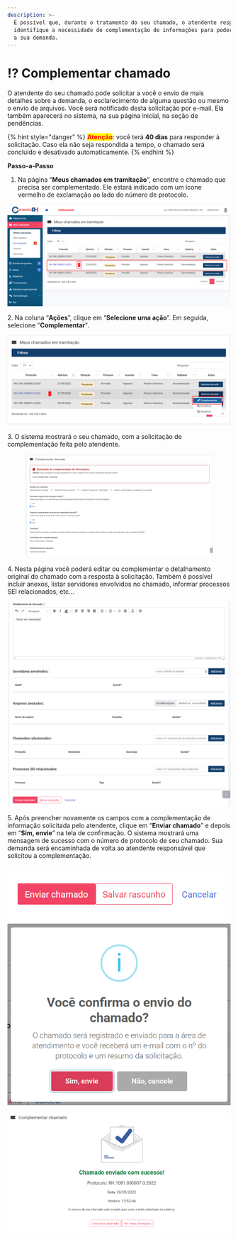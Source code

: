 ```yaml
---
description: >-
  É possível que, durante o tratamento do seu chamado, o atendente responsável
  identifique a necessidade de complementação de informações para poder resolver
  a sua demanda.
---
```


# ⁉️ Complementar chamado

O atendente do seu chamado pode solicitar a você o envio de mais detalhes sobre a demanda, o esclarecimento de alguma questão ou mesmo o envio de arquivos. Você será notificado desta solicitação por e-mail. Ela também aparecerá no sistema, na sua página inicial, na seção de pendências.

{% hint style="danger" %}
<mark style="color:red;">**Atenção**</mark>: você terá **40 dias** para responder à solicitação. Caso ela não seja respondida a tempo, o chamado será concluído e desativado automaticamente.
{% endhint %}

**Passo-a-Passo**

1. Na página “**Meus chamados em tramitação**”, encontre o chamado que precisa ser complementado. Ele estará indicado com um ícone vermelho de exclamação ao lado do número de protocolo.&#x20;

![](<../../.gitbook/assets/image (147).png>)

2\. Na coluna “**Ações**”, clique em “**Selecione uma ação**”. Em seguida, selecione "**Complementar**".

![](<../../.gitbook/assets/image (30).png>)

3\. O sistema mostrará o seu chamado, com a solicitação de complementação feita pelo atendente.

<figure><img src="../../.gitbook/assets/image (201).png" alt=""><figcaption></figcaption></figure>

4\. Nesta página você poderá editar ou complementar o detalhamento original do chamado com a resposta à solicitação. Também é possível incluir anexos, listar servidores envolvidos no chamado, informar processos SEI relacionados, etc...

![](<../../.gitbook/assets/image (9).png>)

5\. Após preencher novamente os campos com a complementação de informação solicitada pelo atendente, clique em “**Enviar chamado**” e depois em “**Sim, envie**” na tela de confirmação. O sistema mostrará uma mensagem de sucesso com o número de protocolo de seu chamado. Sua demanda será encaminhada de volta ao atendente responsável que solicitou a complementação.

<img src="../../.gitbook/assets/image (42).png" alt="" data-size="original">![](<../../.gitbook/assets/image (179).png>)

![](<../../.gitbook/assets/image (156).png>)
